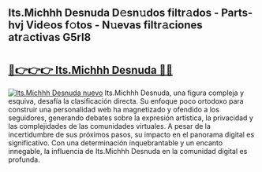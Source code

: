 ## Its.Michhh Desnuda D𝚎sn𝚞dos filtr𝚊dos - Parts-hvj Vid𝚎os f𝚘tos - N𝚞evas filtr𝚊ciones atr𝚊ctivas G5rl8

# <h2><a href="http://mb6zy1a.tromn.icu/?c=Its.Michhh+Desnuda">🔗👉👉👉 Its.Michhh Desnuda 🔗🔗</a></h2>

[![Its.Michhh Desnuda nuevo](https://i.imgur.com/pEAQMta.gif)](http://mb6zy1a.tromn.icu/?c=Its.Michhh+Desnuda)
Its.Michhh Desnuda, una figura compleja y esquiva, desafía la clasificación directa. Su enfoque poco ortodoxo para construir una personalidad web ha magnetizado y ofendido a los seguidores, generando debates sobre la expresión artística, la privacidad y las complejidades de las comunidades virtuales. A pesar de la incertidumbre de sus próximos pasos, su impacto en el panorama digital es significativo. Con una determinación inquebrantable y un encanto innegable, la influencia de Its.Michhh Desnuda en la comunidad digital es profunda.
